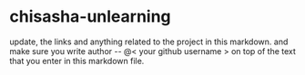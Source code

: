 # chisasha-unlearning

update, the links and anything related to the project in this markdown. 
and make sure you write author -- @< your github username > on top of the text that you enter in this markdown file.